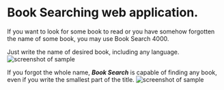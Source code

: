 # Book Searching web application.
If you want to look for some book to read or you have somehow forgotten the name of some book, you may use Book Search 4000.

Just write the name of desired book, including any language.
![screenshot of sample](https://i.imgur.com/69qTHHw.png)

If you forgot the whole name, ***Book Search*** is capable of finding any book, even if you write the smallest part of the title.
![screenshot of sample](https://i.imgur.com/ab6gxyP.png)

